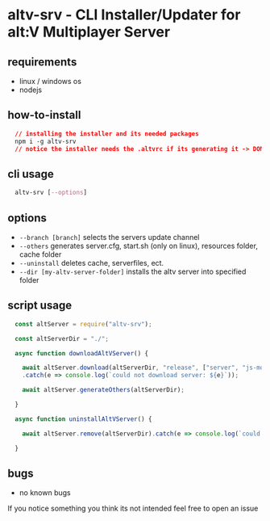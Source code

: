 # altv-srv - CLI Installer/Updater for alt:V Multiplayer Server
## requirements
  - linux / windows os
  - nodejs

## how-to-install
  ```css
    // installing the installer and its needed packages
    npm i -g altv-srv
    // notice the installer needs the .altvrc if its generating it -> DONT DELETE
  ```
## cli usage
  ```css
    altv-srv [--options]
  ```
## options
 - ``--branch [branch]`` selects the servers update channel
 - ``--others`` generates server.cfg, start.sh (only on linux), resources folder, cache folder
 - ``--uninstall`` deletes cache, serverfiles, ect.
 - ``--dir [my-altv-server-folder]`` installs the altv server into specified folder

## script usage
  ```js
    const altServer = require("altv-srv");

    const altServerDir = "./";

    async function downloadAltVServer() {

      await altServer.download(altServerDir, "release", ["server", "js-module", "csharp-module"])
      .catch(e => console.log(`could not download server: ${e}`));

      await altServer.generateOthers(altServerDir);

    }

    async function uninstallAltVServer() {

      await altServer.remove(altServerDir).catch(e => console.log(`could not delete server: ${e}`));

    }
  ```
## bugs
 - no known bugs

If you notice something you think its not intended feel free to open an issue
